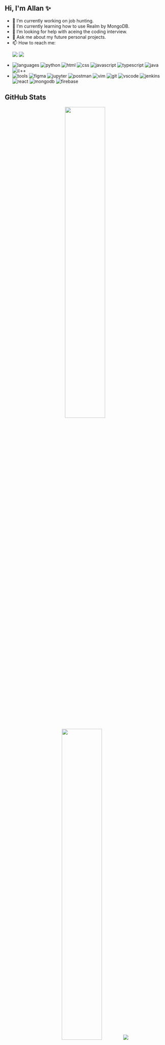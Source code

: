 ## Hi, I'm Allan ✨
- 🔭 I’m currently working on job hunting.
- 🌱 I’m currently learning how to use Realm by MongoDB.
- 🤔 I’m looking for help with aceing the coding interview.
- 💬 Ask me about my future personal projects.
- 📫 How to reach me:
  <p>
  <a href="mailto:allanpaullopez1@gmail.com"><img src="https://img.shields.io/badge/e‑mail-D14836.svg?style=for-the-badge&logo=GMail&logoColor=white"/></a>
  <a href="https://www.linkedin.com/in/allanation/"><img src="https://img.shields.io/badge/linkedin-0077B5.svg?style=for-the-badge&logo=linkedin&logoColor=white"/></a>
  </p>
- ![languages](https://img.shields.io/static/v1?label=&message=languages:&color=111&style=flat-square)
![python](https://img.shields.io/static/v1?logo=python&label=&message=Python&color=36465D&logoColor=AAA&style=flat-square&link=)
![html](https://img.shields.io/static/v1?logo=html5&label=&message=HTML&color=36465D&logoColor=AAA&style=flat-square)
![css](https://img.shields.io/static/v1?logo=css3&label=&message=CSS&color=36465D&logoColor=AAA&style=flat-square)
![javascript](https://img.shields.io/static/v1?logo=javascript&label=&message=JavaScript&color=36465D&logoColor=AAA&style=flat-square)
![typescript](https://img.shields.io/static/v1?logo=typescript&label=&message=TypeScript&color=36465D&logoColor=AAA&style=flat-square)
![java](https://img.shields.io/static/v1?logo=java17&label=&message=Java&color=36465D&logoColor=AAA&style=flat-square)
![c++](https://img.shields.io/static/v1?logo=cplusplus&label=&message=C%2B%2B&color=36465D&logoColor=AAA&style=flat-square)
- ![tools](https://img.shields.io/static/v1?label=&message=tools:&color=111&style=flat-square)
![figma](https://img.shields.io/static/v1?logo=figma&label=&message=Figma&color=36465D&logoColor=AAA&style=flat-square)
![jupyter](https://img.shields.io/static/v1?logo=jupyter&label=&message=Jupyter&color=36465D&logoColor=AAA&style=flat-square)
![postman](https://img.shields.io/static/v1?logo=postman&label=&message=Postman&color=36465D&logoColor=AAA&style=flat-square)
![vim](https://img.shields.io/static/v1?logo=vim&label=&message=vim&color=36465D&logoColor=AAA&style=flat-square)
![git](https://img.shields.io/static/v1?logo=git&label=&message=git&color=36465D&logoColor=AAA&style=flat-square)
![vscode](https://img.shields.io/static/v1?logo=visualstudiocode&label=&message=VSCode&color=36465D&logoColor=AAA&style=flat-square)
![jenkins](https://img.shields.io/static/v1?logo=jenkins&label=&message=Jenkins&color=36465D&logoColor=AAA&style=flat-square)
![react](https://img.shields.io/static/v1?logo=react&label=&message=React&color=36465D&logoColor=AAA&style=flat-square)
![mongodb](https://img.shields.io/static/v1?logo=mongodb&label=&message=MongoDB&color=36465D&logoColor=AAA&style=flat-square)
![firebase](https://img.shields.io/static/v1?logo=firebase&label=&message=Firebase&color=36465D&logoColor=AAA&style=flat-square)


## GitHub Stats
<p align="center">
  <img height="50%" width="auto" src ="https://github-readme-stats-sigma-five.vercel.app/api?username=allanation&show_icons=true&count_private=true&theme=darcula&hide_border=true&hide=issues,contribs&bg_color=00000000">
  <img height="50%" width="auto" src ="https://github-readme-stats-sigma-five.vercel.app/api/top-langs/?username=allanation&layout=compact&hide_border=true&theme=darcula&bg_color=00000000&langs_count=6&hide=jupyter%20notebook,tex,css,php&exclude_repo=Pacman-AI">
  <img src ="https://github-readme-streak-stats.herokuapp.com?user=allanation&theme=darcula&hide_border=true&background=FFFFFF00">
  <br>
</p>
